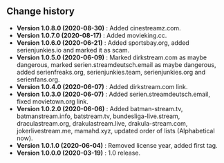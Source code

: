 Change history
--------------

* **Version 1.0.8.0 (2020-08-30)** : Added cinestreamz.com.
* **Version 1.0.7.0 (2020-08-17)** : Added movieking.cc.
* **Version 1.0.6.0 (2020-06-21)** : Added sportsbay.org, added serienjunkies.io and marked it as scam.
* **Version 1.0.5.0 (2020-06-09)** : Marked dirkstream.com as maybe dangerous, marked serien.streamdeutsch.email as maybe dangerous, added serienfreaks.org, serienjunkies.team, serienjunkies.org and serienfans.org.
* **Version 1.0.4.0 (2020-06-07)** : Added dirkstream.com link.
* **Version 1.0.3.0 (2020-06-07)** : Added serien.streamdeutsch.email, fixed movietown.org link.
* **Version 1.0.2.0 (2020-06-06)** : Added batman-stream.tv, batmanstream.info, batstream.tv, bundesliga-live.stream, draculastream.org, drakulastream.live, drakula-stream.com, jokerlivestream.me, mamahd.xyz, updated order of lists (Alphabetical now).
* **Version 1.0.1.0 (2020-06-04)** : Removed license year, added first tag.
* **Version 1.0.0.0 (2020-03-19)** : 1.0 release.